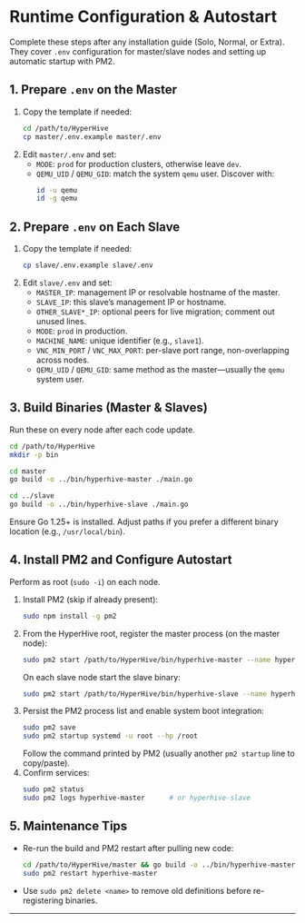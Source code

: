 # Runtime Configuration & Autostart
Complete these steps after any installation guide (Solo, Normal, or Extra). They cover `.env` configuration for master/slave nodes and setting up automatic startup with PM2.

## 1. Prepare `.env` on the Master
1. Copy the template if needed:
   ```bash
   cd /path/to/HyperHive
   cp master/.env.example master/.env
   ```
2. Edit `master/.env` and set:
   - `MODE`: `prod` for production clusters, otherwise leave `dev`.
   - `QEMU_UID` / `QEMU_GID`: match the system `qemu` user. Discover with:
     ```bash
     id -u qemu
     id -g qemu
     ```


## 2. Prepare `.env` on Each Slave
1. Copy the template if needed:
   ```bash
   cp slave/.env.example slave/.env
   ```
2. Edit `slave/.env` and set:
   - `MASTER_IP`: management IP or resolvable hostname of the master.
   - `SLAVE_IP`: this slave’s management IP or hostname.
   - `OTHER_SLAVE*_IP`: optional peers for live migration; comment out unused lines.
   - `MODE`: `prod` in production.
   - `MACHINE_NAME`: unique identifier (e.g., `slave1`).
   - `VNC_MIN_PORT` / `VNC_MAX_PORT`: per-slave port range, non-overlapping across nodes.
   - `QEMU_UID` / `QEMU_GID`: same method as the master—usually the `qemu` system user.


## 3. Build Binaries (Master & Slaves)
Run these on every node after each code update.
```bash
cd /path/to/HyperHive
mkdir -p bin

cd master
go build -o ../bin/hyperhive-master ./main.go

cd ../slave
go build -o ../bin/hyperhive-slave ./main.go
```
Ensure Go 1.25+ is installed. Adjust paths if you prefer a different binary location (e.g., `/usr/local/bin`).

## 4. Install PM2 and Configure Autostart
Perform as root (`sudo -i`) on each node.

1. Install PM2 (skip if already present):
   ```bash
   sudo npm install -g pm2
   ```
2. From the HyperHive root, register the master process (on the master node):
   ```bash
   sudo pm2 start /path/to/HyperHive/bin/hyperhive-master --name hyperhive-master
   ```
   On each slave node start the slave binary:
   ```bash
   sudo pm2 start /path/to/HyperHive/bin/hyperhive-slave --name hyperhive-slave
   ```
3. Persist the PM2 process list and enable system boot integration:
   ```bash
   sudo pm2 save
   sudo pm2 startup systemd -u root --hp /root
   ```
   Follow the command printed by PM2 (usually another `pm2 startup` line to copy/paste).
4. Confirm services:
   ```bash
   sudo pm2 status
   sudo pm2 logs hyperhive-master      # or hyperhive-slave
   ```

## 5. Maintenance Tips
- Re-run the build and PM2 restart after pulling new code:
  ```bash
  cd /path/to/HyperHive/master && go build -o ../bin/hyperhive-master ./main.go
  sudo pm2 restart hyperhive-master
  ```
- Use `sudo pm2 delete <name>` to remove old definitions before re-registering binaries.
***

